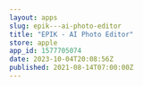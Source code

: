 ```yaml
---
layout: apps
slug: epik---ai-photo-editor
title: "EPIK - AI Photo Editor"
store: apple
app_id: 1577705074
date: 2023-10-04T20:08:56Z
published: 2021-08-14T07:00:00Z
---
```

